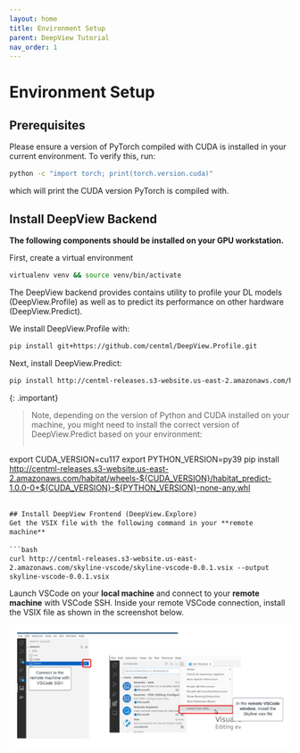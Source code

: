 ```yaml
---
layout: home
title: Environment Setup
parent: DeepView Tutorial
nav_order: 1
---
```


# Environment Setup

## Prerequisites
Please ensure a version of PyTorch compiled with CUDA is installed in your current environment. To verify this, run:
```bash
python -c "import torch; print(torch.version.cuda)"
```
which will print the CUDA version PyTorch is compiled with.

## Install DeepView Backend
**The following components should be installed on your GPU workstation.**

First, create a virtual environment
```bash
virtualenv venv && source venv/bin/activate
```

The DeepView backend provides contains utility to profile your DL models (DeepView.Profile) as well as to predict its performance on other hardware (DeepView.Predict).

We install DeepView.Profile with:
```bash
pip install git+https://github.com/centml/DeepView.Profile.git
```

Next, install DeepView.Predict:
```bash
pip install http://centml-releases.s3-website.us-east-2.amazonaws.com/habitat/wheels-cu117/habitat_predict-1.0.0-0+cu117-py310-none-any.whl
```

{: .important}
> Note, depending on the version of Python and CUDA installed on your machine, you might need to install the correct version of DeepView.Predict based on your environment:
> ```bash
export CUDA_VERSION=cu117
export PYTHON_VERSION=py39
pip install http://centml-releases.s3-website.us-east-2.amazonaws.com/habitat/wheels-${CUDA_VERSION}/habitat_predict-1.0.0-0+${CUDA_VERSION}-${PYTHON_VERSION}-none-any.whl
```

## Install DeepView Frontend (DeepView.Explore)
Get the VSIX file with the following command in your **remote machine**

```bash
curl http://centml-releases.s3-website.us-east-2.amazonaws.com/skyline-vscode/skyline-vscode-0.0.1.vsix --output skyline-vscode-0.0.1.vsix
```

Launch VSCode on your **local machine** and connect to your **remote machine** with VSCode SSH. Inside your remote VSCode connection, install the VSIX file as shown in the screenshot below.

![Remote SSH screenshot](remote_ssh.png)
